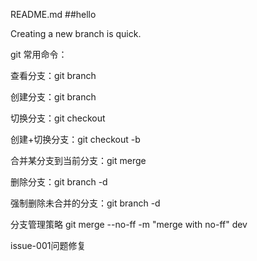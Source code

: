 README.md
##hello

Creating a new branch is quick.



git 常用命令：

查看分支：git branch

创建分支：git branch <name>

切换分支：git checkout <name>

创建+切换分支：git checkout -b <name>

合并某分支到当前分支：git merge <name>

删除分支：git branch -d <name>

强制删除未合并的分支：git branch -d <name>

分支管理策略
git merge --no-ff -m "merge with no-ff" dev

issue-001问题修复
